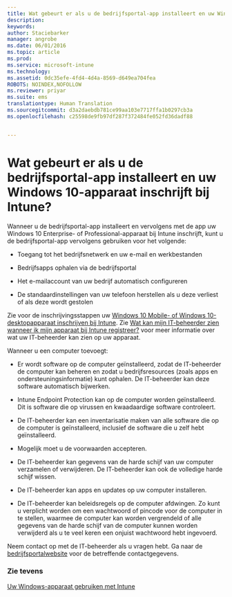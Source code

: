 ```yaml
---
title: Wat gebeurt er als u de bedrijfsportal-app installeert en uw Windows 10-apparaat inschrijft bij Intune? | Microsoft Intune
description: 
keywords: 
author: Staciebarker
manager: angrobe
ms.date: 06/01/2016
ms.topic: article
ms.prod: 
ms.service: microsoft-intune
ms.technology: 
ms.assetid: 0dc35efe-4fd4-4d4a-8569-d649ea704fea
ROBOTS: NOINDEX,NOFOLLOW
ms.reviewer: priyar
ms.suite: ems
translationtype: Human Translation
ms.sourcegitcommit: d3a2daebdb781ce99aa103e7717ffa1b0297cb3a
ms.openlocfilehash: c25598de9fb97df287f372484fe052fd36dadf88


---
```



# Wat gebeurt er als u de bedrijfsportal-app installeert en uw Windows 10-apparaat inschrijft bij Intune?

Wanneer u de bedrijfsportal-app installeert en vervolgens met de app uw Windows 10 Enterprise- of Professional-apparaat bij Intune inschrijft, kunt u de bedrijfsportal-app vervolgens gebruiken voor het volgende:

-   Toegang tot het bedrijfsnetwerk en uw e-mail en werkbestanden

-   Bedrijfsapps ophalen via de bedrijfsportal

-   Het e-mailaccount van uw bedrijf automatisch configureren

-   De standaardinstellingen van uw telefoon herstellen als u deze verliest of als deze wordt gestolen

Zie voor de inschrijvingsstappen uw [Windows 10 Mobile- of Windows 10-desktopapparaat inschrijven bij Intune](enroll-your-w10-phone-or-w10-pc-windows.md). Zie [Wat kan mijn IT-beheerder zien wanneer ik mijn apparaat bij Intune registreer?](what-can-your-it-administrator-see-when-you-enroll-your-device-in-intune-windows.md) voor meer informatie over wat uw IT-beheerder kan zien op uw apparaat.

Wanneer u een computer toevoegt:

-   Er wordt software op de computer geïnstalleerd, zodat de IT-beheerder de computer kan beheren en zodat u bedrijfsresources (zoals apps en ondersteuningsinformatie) kunt ophalen. De IT-beheerder kan deze software automatisch bijwerken.

-   Intune Endpoint Protection kan op de computer worden geïnstalleerd. Dit is software die op virussen en kwaadaardige software controleert.

-   De IT-beheerder kan een inventarisatie maken van alle software die op de computer is geïnstalleerd, inclusief de software die u zelf hebt geïnstalleerd.

-   Mogelijk moet u de voorwaarden accepteren.

-   De IT-beheerder kan gegevens van de harde schijf van uw computer verzamelen of verwijderen. De IT-beheerder kan ook de volledige harde schijf wissen.

-   De IT-beheerder kan apps en updates op uw computer installeren.

-   De IT-beheerder kan beleidsregels op de computer afdwingen. Zo kunt u verplicht worden om een wachtwoord of pincode voor de computer in te stellen, waarmee de computer kan worden vergrendeld of alle gegevens van de harde schijf van de computer kunnen worden verwijderd als u te veel keren een onjuist wachtwoord hebt ingevoerd.

Neem contact op met de IT-beheerder als u vragen hebt. Ga naar de [bedrijfsportalwebsite](http://portal.manage.microsoft.com) voor de betreffende contactgegevens.

### Zie tevens
[Uw Windows-apparaat gebruiken met Intune](using-your-windows-device-with-intune.md)



<!--HONumber=Aug16_HO4-->


